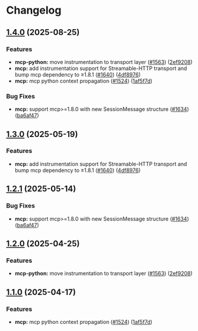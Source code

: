 # Changelog

## [1.4.0](https://github.com/pioneer-dev/openinference/compare/python-openinference-instrumentation-mcp-v1.3.0...python-openinference-instrumentation-mcp-v1.4.0) (2025-08-25)


### Features

* **mcp-python:** move instrumentation to transport layer ([#1563](https://github.com/pioneer-dev/openinference/issues/1563)) ([2ef9208](https://github.com/pioneer-dev/openinference/commit/2ef9208ecdf51e5cf5fba87da20f052ddb198668))
* **mcp:** add instrumentation support for Streamable-HTTP transport and bump mcp dependency to ≥1.8.1 ([#1640](https://github.com/pioneer-dev/openinference/issues/1640)) ([4df8976](https://github.com/pioneer-dev/openinference/commit/4df8976066f1911321ee31f7732854787079e981))
* **mcp:** mcp python context propagation ([#1524](https://github.com/pioneer-dev/openinference/issues/1524)) ([1af5f7d](https://github.com/pioneer-dev/openinference/commit/1af5f7d2e7c78e8fdebf9aaf2e50ccaa74eb6f9a))


### Bug Fixes

* **mcp:** support mcp&gt;=1.8.0 with new SessionMessage structure ([#1634](https://github.com/pioneer-dev/openinference/issues/1634)) ([ba6af47](https://github.com/pioneer-dev/openinference/commit/ba6af477e97585a41f4a58efcb45890e9bb6c89c))

## [1.3.0](https://github.com/Arize-ai/openinference/compare/python-openinference-instrumentation-mcp-v1.2.1...python-openinference-instrumentation-mcp-v1.3.0) (2025-05-19)


### Features

* **mcp:** add instrumentation support for Streamable-HTTP transport and bump mcp dependency to ≥1.8.1 ([#1640](https://github.com/Arize-ai/openinference/issues/1640)) ([4df8976](https://github.com/Arize-ai/openinference/commit/4df8976066f1911321ee31f7732854787079e981))

## [1.2.1](https://github.com/Arize-ai/openinference/compare/python-openinference-instrumentation-mcp-v1.2.0...python-openinference-instrumentation-mcp-v1.2.1) (2025-05-14)


### Bug Fixes

* **mcp:** support mcp&gt;=1.8.0 with new SessionMessage structure ([#1634](https://github.com/Arize-ai/openinference/issues/1634)) ([ba6af47](https://github.com/Arize-ai/openinference/commit/ba6af477e97585a41f4a58efcb45890e9bb6c89c))

## [1.2.0](https://github.com/Arize-ai/openinference/compare/python-openinference-instrumentation-mcp-v1.1.0...python-openinference-instrumentation-mcp-v1.2.0) (2025-04-25)


### Features

* **mcp-python:** move instrumentation to transport layer ([#1563](https://github.com/Arize-ai/openinference/issues/1563)) ([2ef9208](https://github.com/Arize-ai/openinference/commit/2ef9208ecdf51e5cf5fba87da20f052ddb198668))

## [1.1.0](https://github.com/Arize-ai/openinference/compare/python-openinference-instrumentation-mcp-v1.0.0...python-openinference-instrumentation-mcp-v1.1.0) (2025-04-17)


### Features

* **mcp:** mcp python context propagation ([#1524](https://github.com/Arize-ai/openinference/issues/1524)) ([1af5f7d](https://github.com/Arize-ai/openinference/commit/1af5f7d2e7c78e8fdebf9aaf2e50ccaa74eb6f9a))
